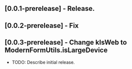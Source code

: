 ## [0.0.1-prerelease] - Release.
## [0.0.2-prerelease] - Fix
## [0.0.3-prerelease] - Change kIsWeb to ModernFormUtils.isLargeDevice

* TODO: Describe initial release.
